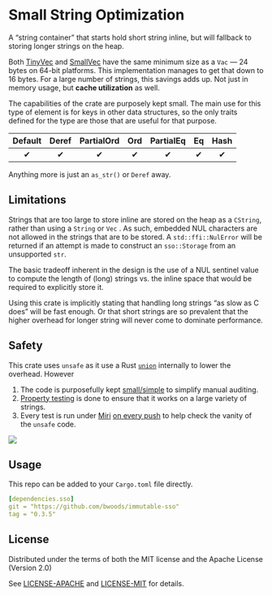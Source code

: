# Small String Optimization

A  “string container” that starts hold short string inline, but will fallback to storing longer strings on the heap.

Both [TinyVec](https://crates.io/crates/tinyvec) and [SmallVec](https://crates.io/crates/smallvec) have the same minimum size as a `Vac` — 24 bytes on 64-bit platforms. This implementation manages to get that down to 16 bytes. For a large number of strings, this savings adds up. Not just in memory usage, but **cache utilization** as well.

The capabilities of the crate are purposely kept small. The main use for this type of element is for keys in other data structures, so the only traits defined for the type are those that are useful for that purpose.

| Default | Deref | PartialOrd | Ord  | PartialEq |  Eq  | Hash |
| :-----: | :---: | :--------: | :--: | :-------: | :--: | :--: |
|    ✔︎    |   ✔︎   |     ✔︎      |  ✔︎   |     ✔︎     |  ✔︎   |  ✔︎   |

Anything more is just an `as_str()` or `Deref` away.



## Limitations

Strings that are too large to store inline are stored on the heap as a `CString`, rather than using a `String` or `Vec` . As such, embedded NUL characters are not allowed in the strings that are to be stored. A  `std::ffi::NulError` will be returned if an attempt is made to construct an `sso::Storage` from an unsupported `str`.

The basic tradeoff inherent in the design is the use of a NUL sentinel value to compute the length of (long) strings vs. the inline space that would be required to explicitly store it.

Using this crate is implicitly stating that handling long strings “as slow as C does” will be fast enough. Or that short strings are so prevalent that the higher overhead for longer string will never come to dominate performance.



## Safety

This crate uses `unsafe` as it use a Rust [`union`](https://doc.rust-lang.org/reference/items/unions.html) internally to lower the overhead. However

1. The code is purposefully kept [small/simple](src/sso/mod.rs) to simplify manual auditing.
2. [Property testing](https://github.com/BurntSushi/quickcheck#readme) is done to ensure that it works on a large variety of strings.
3. Every test is run under [Miri](https://github.com/rust-lang/miri#readme) [on every push](https://github.com/bwoods/immutable-sso/actions) to help check the vanity of the `unsafe` code.

![](https://github.com/bwoods//immutable-sso/actions/workflows/miri.yml/badge.svg)



## Usage

This repo can be added to your `Cargo.toml` file directly.

```yaml
[dependencies.sso]
git = "https://github.com/bwoods/immutable-sso"
tag = "0.3.5"
```



## License

Distributed under the terms of both the MIT license and the Apache License (Version 2.0)

See [LICENSE-APACHE](LICENSE-APACHE.md) and [LICENSE-MIT](LICENSE-MIT.md) for details.

